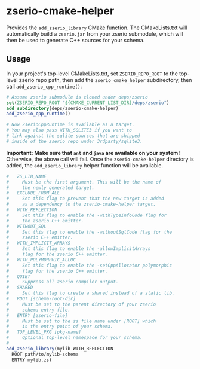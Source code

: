 # zserio-cmake-helper

Provides the `add_zserio_library` CMake function. The CMakeLists.txt will
automatically build a `zserio.jar` from your zserio submodule, which will
then be used to generate C++ sources for your schema.

## Usage

In your project's top-level CMakeLists.txt, set `ZSERIO_REPO_ROOT`
to the top-level zserio repo path, then add the `zserio_cmake_helper`
subdirectory, then call `add_zserio_cpp_runtime()`:

```cmake
# Assume zserio submodule is cloned under deps/zserio
set(ZSERIO_REPO_ROOT "${CMAKE_CURRENT_LIST_DIR}/deps/zserio")
add_subdirectory(deps/zserio-cmake-helper)
add_zserio_cpp_runtime()

# Now ZserioCppRuntime is available as a target.
# You may also pass WITH_SQLITE3 if you want to
# link against the sqlite sources that are shipped
# inside of the zserio repo under 3rdparty/sqlite3.
```

**Important: Make sure that `ant` and `java` are available on your system!**
Otherwise, the above call will fail. Once the `zserio-cmake-helper` directory
is added, the `add_zserio_library` helper function will be available.

```cmake
#   ZS_LIB_NAME
#     Must be the first argument. This will be the name of
#     the newly generated target.
#   EXCLUDE_FROM_ALL
#     Set this flag to prevent that the new target is added
#     as a dependency to the zserio-cmake-helper target.
#   WITH_REFLECTION
#     Set this flag to enable the -withTypeInfoCode flag for
#     the zserio C++ emitter.
#   WITHOUT_SQL
#     Set this flag to enable the -withoutSqlCode flag for the
#     zserio C++ emitter.
#   WITH_IMPLICIT_ARRAYS
#     Set this flag to enable the -allowImplicitArrays
#     flag for the zserio C++ emitter.
#   WITH_POLYMORPHIC_ALLOC
#     Set this flag to enable the -setCppAllocator polymorphic
#     flag for the zserio C++ emitter.
#   QUIET
#     Suppress all zserio compiler output.
#   SHARED
#     Set this flag to create a shared instead of a static lib.
#   ROOT [schema-root-dir]
#     Must be set to the parent directory of your zserio
#     schema entry file.
#   ENTRY [zserio-file]
#     Must be set to the zs file name under [ROOT] which
#     is the entry point of your schema.
#   TOP_LEVEL_PKG [pkg-name]
#     Optional top-level namespace for your schema.
#
add_zserio_library(mylib WITH_REFLECTION
  ROOT path/to/mylib-schema
  ENTRY mylib.zs)
```
